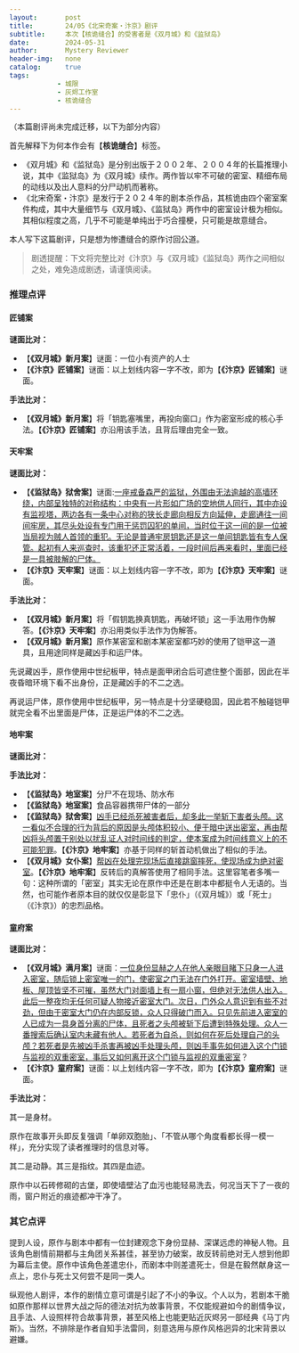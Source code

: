 ```yaml
---
layout:       post
title:        24/05《北宋奇案・汴京》剧评
subtitle:     本次【核诡缝合】的受害者是《双月城》和《监狱岛》
date:         2024-05-31
author:       Mystery Reviewer
header-img:   none
catalog:      true
tags:
            - 城限
            - 灰烬工作室
            - 核诡缝合
---
```

（本篇剧评尚未完成迁移，以下为部分内容）

首先解释下为何本作会有【**核诡缝合**】标签。

* 《双月城》和《监狱岛》是分别出版于２００２年、２００４年的长篇推理小说，其中《监狱岛》为《双月城》续作。两作皆以牢不可破的密室、精细布局的动线以及出人意料的分尸动机而著称。
* 《北宋奇案・汴京》是发行于２０２４年的剧本杀作品，其核诡由四个密室案件构成，其中大量细节与《双月城》、《监狱岛》两作中的密室设计极为相似。其相似程度之高，几乎不可能是单纯出于巧合撞梗，只可能是故意缝合。

本人写下这篇剧评，只是想为惨遭缝合的原作讨回公道。

>剧透提醒：下文将完整比对《汴京》与《双月城》《监狱岛》两作之间相似之处，难免造成剧透，请谨慎阅读。

### 推理点评

#### 匠铺案

**谜面比对：**

* 【**《双月城》新月案**】谜面：一位小有资产的人士
* 【**《汴京》匠铺案**】谜面：以上划线内容一字不改，即为【**《汴京》匠铺案**】谜面。

**手法比对：**

* 【**《双月城》新月案**】将「钥匙塞嘴里，再投向窗口」作为密室形成的核心手法。【**《汴京》匠铺案**】亦沿用该手法，且背后理由完全一致。

#### 天牢案

**谜面比对：**

* 【**《监狱岛》狱舍案**】谜面:<u>一座戒备森严的监狱，外围由无法逾越的高墙环绕，内部呈独特的对称结构：中央有一片形如广场的空地供人同行，其中亦设有监视塔，两边各有一条中心对称的狭长走廊向相反方向延伸，走廊通往一间间牢房，其尽头处设有专门用于惩罚囚犯的单间，当时位于这一间的是一位被当局视为贼人首领的重犯。无论是普通牢房钥匙还是这一单间钥匙皆有专人保管。起初有人来巡查时，该重犯还正常活着，一段时间后再来看时，里面已经是一具被肢解的尸体。</u>
* 【**《汴京》天牢案**】谜面：以上划线内容一字不改，即为【**《汴京》天牢案**】谜面。

**手法比对：**

* 【**《双月城》新月案**】将「假钥匙换真钥匙，再破坏锁」这一手法用作伪解答。【**《汴京》天牢案**】亦沿用类似手法作为伪解答。
* 【**《双月城》新月案**】原作某密室和剧本某密室都巧妙的使用了铠甲这一道具，且用途同样是藏凶手和运尸体。

先说藏凶手，原作使用中世纪板甲，特点是面甲闭合后可遮住整个面部，因此在半夜昏暗环境下看不出身份，正是藏凶手的不二之选。

再说运尸体，原作使用中世纪板甲，另一特点是十分坚硬稳固，因此若不触碰铠甲就完全看不出里面是尸体，正是运尸体的不二之选。


#### 地牢案

**谜面比对：**

**手法比对：**

* 【**《监狱岛》地室案**】分尸不在现场、防水布
* 【**《监狱岛》地室案**】食品容器携带尸体的一部分
* 【**《监狱岛》狱舍案**】<u>凶手已经杀死被害者后，却多此一举斩下害者头颅。这一看似不合理的行为背后的原因是头颅体积较小、便于暗中送出密室，再由帮凶将头颅置于别处以扰乱证人对时间线的判定，使本案成为时间线意义上的不可能犯罪</u>。【**《汴京》地牢案**】亦基于同样的斩首动机做出了相似的手法。
* 【**《双月城》女仆案**】<u>帮凶在处理完现场后直接跳窗摔死，使现场成为绝对密室</u>。【**《汴京》地牢案**】反转后的真解答使用了相同手法。这里容笔者多嘴一句：这种所谓的「密室」其实无论在原作中还是在剧本中都挺令人无语的。当然，也可能作者原本目的就仅仅是彰显下「忠仆」（《双月城》）或「死士」（《汴京》）的忠烈品格。

#### 童府案

**谜面比对：**

* 【**《双月城》满月案**】谜面：<u>一位身份显赫之人在他人亲眼目睹下只身一人进入密室，随后锁上密室唯一的门，使密室之门无法在门外打开。密室墙壁、地板、屋顶皆坚不可摧，虽然大门对面墙上有一扇小窗，但绝对无法供人出入。此后一整夜均无任何可疑人物接近密室大门。次日，门外众人意识到有些不对劲，但由于密室大门仍在内部反锁，众人只得破门而入。只见先前进入密室的人已成为一具身首分离的尸体，且死者之头颅被斩下后遭到特殊处理。众人一番搜索后确认室内未藏有他人。若死者为自杀，则如何在死后处理自己的头颅？若死者是先被凶手杀害再被凶手处理头颅，则凶手事先如何进入这个门锁与监视的双重密室，事后又如何离开这个门锁与监视的双重密室</u>？
* 【**《汴京》童府案**】谜面：以上划线内容一字不改，即为【**《汴京》童府案**】谜面。

**手法比对：**

其一是身材。

原作在故事开头即反复强调「单卵双胞胎」、「不管从哪个角度看都长得一模一样」，充分实现了读者推理时的信息对等。

其二是动静。其三是指纹。其四是血迹。

原作中以石砖修砌的古堡，即使墙壁沾了血污也能轻易洗去，何况当天下了一夜的雨，窗户附近的痕迹都冲干净了。

### 其它点评

提到人设，原作与剧本中都有一位封建观念下身份显赫、深谋远虑的神秘人物。且该角色剧情前期都与主角团关系甚佳，甚至协力破案，故反转前绝对无人想到他即为幕后主使。原作中该角色差遣忠仆，而剧本中则差遣死士，但是在毅然献身这一点上，忠仆与死士又何尝不是同一类人。

纵观他人剧评，本作的剧情立意可谓是引起了不小的争议。个人以为，若剧本干脆如原作那样以世界大战之际的德法对抗为故事背景，不仅能规避如今的剧情争议，且手法、人设照样符合故事背景，甚至风格上也能更贴近灰烬另一部经典《马丁内斯》。当然，不排除是作者自知手法雷同，刻意选用与原作风格迥异的北宋背景以避嫌。

